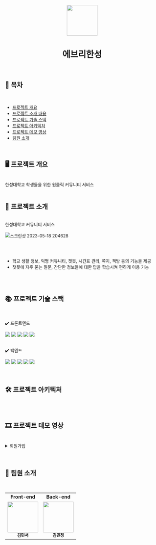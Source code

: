 <div align="center">
  <img src="https://user-images.githubusercontent.com/108450681/230785106-1a2cbcf2-8686-4f57-bba0-b12b45fb8fb8.png" width="100px;" height="100px" alt=""/>
<h1>에브리한성</h1>
</div>
<br/>

## 📝 목차

<br/>

- [프로젝트 개요](#-프로젝트-개요)
- [프로젝트 소개 내용](#-프로젝트-소개)
- [프로젝트 기술 스택](#-프로젝트-기술-스택)
- [프로젝트 아키텍처](#-프로젝트-아키텍처)
- [프로젝트 데모 영상](#-프로젝트-데모-영상)
- [팀원 소개](#-팀원-소개)

<br/>

## 🖥️ 프로젝트 개요

<br/>
한성대학교 학생들을 위한 원클릭 커뮤니티 서비스
<br/>
<br/>

## 🔎 프로젝트 소개

<br/>
 한성대학교 커뮤니티 서비스<br/><br/>
<img  alt="스크린샷 2023-05-18 204628" src="https://github.com/minseokiim/Capstone_Front/assets/55376275/ca045a5a-c4a6-4068-9fd6-8235b3730ede">

<br/><br/>
- 학교 생활 정보, 익명 커뮤니티, 챗봇, 시간표 관리, 쪽지, 책방 등의 기능을 제공<br/>
- 챗봇에 자주 묻는 질문, 간단한 정보들에 대한 답을 학습시켜 편하게 이용 가능<br/>
<br/>
<br/>

## 📚 프로젝트 기술 스택

<br/>

✔️ 프론트엔드

<div>
<img src="https://img.shields.io/badge/javascript-F7DF1E?style=for-the-badge&logo=javascript&logoColor=white"> 
<img src="https://img.shields.io/badge/react-61DAFB?style=for-the-badge&logo=react&logoColor=white">
<img src="https://img.shields.io/badge/CSS3-FF9933?style=for-the-badge&logo=CSS3&logoColor=white">
<img src="https://img.shields.io/badge/npm-CB3837?style=for-the-badge&logo=npm&logoColor=white">
  <img src="https://img.shields.io/badge/bootstrap-7952B3?style=for-the-badge&logo=bootstrap&logoColor=white">
</div>

<br/>

✔️ 백엔드

<div>
<img src="https://img.shields.io/badge/JAVA-007396?style=for-the-badge&logo=JAVA&logoColor=white"> 
<img src="https://img.shields.io/badge/springboot-6DB33F?style=for-the-badge&logo=springboot&logoColor=white">
<img src="https://img.shields.io/badge/gradle-02303A?style=for-the-badge&logo=gradle&logoColor=white">
<img src="https://img.shields.io/badge/hibernate-59666C?style=for-the-badge&logo=hibernate&logoColor=white">
<img src="https://img.shields.io/badge/mysql-4479A1?style=for-the-badge&logo=mysql&logoColor=white">
</div>

<br/>
<br/>

## 🛠 프로젝트 아키텍처

<br/>
<img src="https://user-images.githubusercontent.com/55376275/236747266-3641bc24-6422-4d98-b0c2-47f44b720b29.png" alt=""/>
<br />
<br/>

## 🎞 프로젝트 데모 영상

<br/>

<details>
    <summary>회원가입</summary>
      <h5 align="center">화면</h5>
</details>

<br/>
<br/>

## 🙈 팀원 소개

<br/>

<table>
  <tr>
    <td colspan="1" align="center"><strong>Front-end</strong></td>
    <td colspan="1" align="center"><strong>Back-end</strong></td>
  </tr>
  <tr>
    <td align="center">
      <a href="https://github.com/minseokiim">
        <img src="https://avatars.githubusercontent.com/u/55376275?v=4" width="100px;" alt=""/><br />
        <sub>
          <b>김민서</b>
        </sub>
      </a><br />
    </td>
    <td align="center">
      <a href="https://github.com/minzung">
        <img src="https://avatars.githubusercontent.com/u/108450681?v=4" width="100px;" alt=""/><br />
        <sub>
          <b>김민정</b>
        </sub>
      </a><br />
    </td>
</table>
<br/>

<br/>
